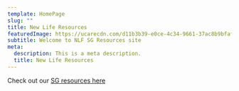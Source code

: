 ```yaml
---
template: HomePage
slug: ""
title: New Life Resources
featuredImage: https://ucarecdn.com/d11b3b39-e0ce-4c34-9661-37ac8b9bfaf9/
subtitle: Welcome to NLF SG Resources site
meta:
  description: This is a meta description.
  title: New Life Resources
---
```

Check out our [SG resources here](blog)